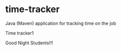 # time-tracker
Java (Maven) application for tracking time on the job

Time tracker1

Good Night Students!!!
